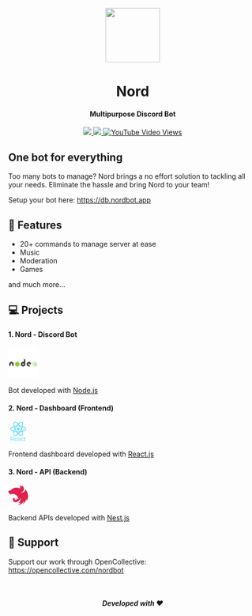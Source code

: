 <p align="center">
<img src="https://i.ibb.co/hMz6YWp/nord512.png" width="110" height="110"/>
</p>

<h1 align="center">Nord</h1>
<h4 align="center">Multipurpose Discord Bot</h4>

<p align="center">
<a href="https://discord.com/invite/nord" target="blank">
<img src="https://img.shields.io/discord/966705760723669072?logo=discord&style=square" />
</a>
<a href="https://twitter.com/NordBotOfficial" target="blank">
<img src="https://img.shields.io/twitter/follow/NordBotOfficial?style=social" />
</a>
<a href="https://www.youtube.com/channel/UCm5ZnITh1JKjc-O-100Pm0w" target="blank">
<img alt="YouTube Video Views" src="https://img.shields.io/youtube/views/XNNl_dCY4vI?style=social">
</a>
</p>

## One bot for everything

Too many bots to manage? Nord brings a no effort solution to tackling all your needs. Eliminate the hassle and bring Nord to your team!

Setup your bot here: https://db.nordbot.app

## 📝 Features

- 20+ commands to manage server at ease
- Music
- Moderation
- Games

and much more...

## 💻 Projects


#### 1. Nord - Discord Bot

<img src="https://raw.githubusercontent.com/devicons/devicon/master/icons/nodejs/nodejs-original-wordmark.svg" alt="nodejs" width="60" height="60"/>

Bot developed with [Node.js](https://nodejs.org/en/)

#### 2. Nord - Dashboard (Frontend)


<img src="https://raw.githubusercontent.com/devicons/devicon/master/icons/react/react-original-wordmark.svg" alt="react" width="40" height="40"/>

Frontend dashboard developed with [React.js](https://reactjs.org/)


#### 3. Nord - API (Backend)

<img src="https://raw.githubusercontent.com/devicons/devicon/master/icons/nestjs/nestjs-plain.svg" alt="nestjs" width="40" height="40"/>

Backend APIs developed with [Nest.js](https://nestjs.com/)




## 🙇 Support

Support our work through OpenCollective: https://opencollective.com/nordbot



<br/>
<h5 align="center">Developed with ❤️</h5>
